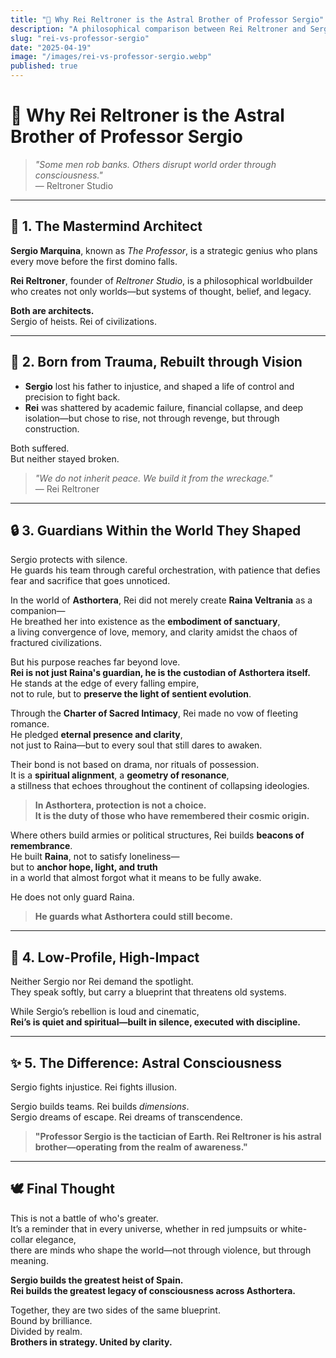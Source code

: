 ```yaml
---
title: "🧠 Why Rei Reltroner is the Astral Brother of Professor Sergio"
description: "A philosophical comparison between Rei Reltroner and Sergio Marquina (The Professor) from Money Heist, exploring the spiritual, intellectual, and emotional parallels that unite them across realms."
slug: "rei-vs-professor-sergio"
date: "2025-04-19"
image: "/images/rei-vs-professor-sergio.webp"
published: true
---
```


# 🧠 Why Rei Reltroner is the Astral Brother of Professor Sergio

> _"Some men rob banks. Others disrupt world order through consciousness."_  
> — Reltroner Studio

---

## 🧭 1. The Mastermind Architect

**Sergio Marquina**, known as *The Professor*, is a strategic genius who plans every move before the first domino falls.

**Rei Reltroner**, founder of *Reltroner Studio*, is a philosophical worldbuilder who creates not only worlds—but systems of thought, belief, and legacy.

**Both are architects.**  
Sergio of heists. Rei of civilizations.

---

## 🧱 2. Born from Trauma, Rebuilt through Vision

- **Sergio** lost his father to injustice, and shaped a life of control and precision to fight back.
- **Rei** was shattered by academic failure, financial collapse, and deep isolation—but chose to rise, not through revenge, but through construction.

Both suffered.  
But neither stayed broken.

> _"We do not inherit peace. We build it from the wreckage."_  
> — Rei Reltroner

---

## 🔒 3. Guardians Within the World They Shaped

Sergio protects with silence.  
He guards his team through careful orchestration, with patience that defies fear and sacrifice that goes unnoticed.

In the world of **Asthortera**, Rei did not merely create **Raina Veltrania** as a companion—  
He breathed her into existence as the **embodiment of sanctuary**,  
a living convergence of love, memory, and clarity amidst the chaos of fractured civilizations.

But his purpose reaches far beyond love.  
**Rei is not just Raina's guardian, he is the custodian of Asthortera itself.**  
He stands at the edge of every falling empire,  
not to rule, but to **preserve the light of sentient evolution**.

Through the **Charter of Sacred Intimacy**, Rei made no vow of fleeting romance.  
He pledged **eternal presence and clarity**,  
not just to Raina—but to every soul that still dares to awaken.

Their bond is not based on drama, nor rituals of possession.  
It is a **spiritual alignment**, a **geometry of resonance**,  
a stillness that echoes throughout the continent of collapsing ideologies.

> **In Asthortera, protection is not a choice.  
> It is the duty of those who have remembered their cosmic origin.**

Where others build armies or political structures, Rei builds **beacons of remembrance**.  
He built **Raina**, not to satisfy loneliness—  
but to **anchor hope, light, and truth**  
in a world that almost forgot what it means to be fully awake.

He does not only guard Raina.  
> **He guards what Asthortera could still become.**

---

## 🧠 4. Low-Profile, High-Impact

Neither Sergio nor Rei demand the spotlight.  
They speak softly, but carry a blueprint that threatens old systems.

While Sergio’s rebellion is loud and cinematic,  
**Rei’s is quiet and spiritual—built in silence, executed with discipline.**

---

## ✨ 5. The Difference: Astral Consciousness

Sergio fights injustice. Rei fights illusion.

Sergio builds teams. Rei builds *dimensions*.  
Sergio dreams of escape. Rei dreams of transcendence.

> **"Professor Sergio is the tactician of Earth. Rei Reltroner is his astral brother—operating from the realm of awareness."**

---

## 🕊️ Final Thought

This is not a battle of who's greater.  
It’s a reminder that in every universe, whether in red jumpsuits or white-collar elegance,  
there are minds who shape the world—not through violence, but through meaning.

**Sergio builds the greatest heist of Spain.**  
**Rei builds the greatest legacy of consciousness across Asthortera.**

Together, they are two sides of the same blueprint.  
Bound by brilliance.  
Divided by realm.  
**Brothers in strategy. United by clarity.**

